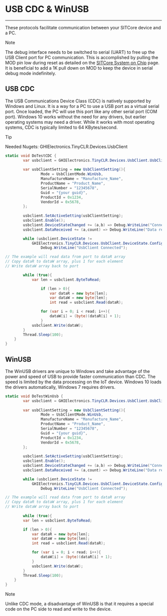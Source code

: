 # USB CDC & WinUSB
---
These protocols facilitate communication between your SITCore device and a PC.

> [!Note]
> The debug interface needs to be switched to serial (UART) to free up the USB Client port for PC communication. This is accomplished by pulling the MOD pin low during reset as detailed on the [SITCore System on Chip](../../../hardware/sitcore/soc.md) page. It is beneficial to add a 1K pull down on MOD to keep the device in serial debug mode indefinitely.

## USB CDC
The USB Communications Device Class (CDC) is natively supported by Windows and Linux. It is a way for a PC to use a USB port as a virtual serial port. Once loaded, the PC will use this port like any other serial port (COM port). Windows 10 works without the need for any drivers, but earlier operating systems may need a driver. While it works with most operating systems, CDC is typically limited to 64 KBytes/second.

> [!TIP]
> Needed Nugets: GHIElectronics.TinyCLR.Devices.UsbClient

```cs
static void DoTestCDC {
        var usbclient = GHIElectronics.TinyCLR.Devices.UsbClient.UsbClientController.GetDefault();
    
        var usbClientSetting = new UsbClientSetting(){
                Mode = UsbClientMode.WinUsb,
                ManufactureName = "Manufacture_Name",
                ProductName = "Product_Name",
                SerialNumber = "12345678",
                Guid = "{your guid}",
                ProductId = 0x1234,
                VendorId = 0x5678,
        };
            
        usbclient.SetActiveSetting(usbClientSetting);
        usbclient.Enable();
        usbclient.DeviceStateChanged += (a,b) => Debug.WriteLine("Connection changed."); 
        usbclient.DataReceived += (a,count) => Debug.WriteLine("Data received:" + count);

        while (usbclient.DeviceState !=
            GHIElectronics.TinyCLR.Devices.UsbClient.DeviceState.Configured);
                Debug.WriteLine("UsbClient Connected");

// The example will read data from port to dataR array
// Copy dataR to dataW array, plus 1 for each element
// Write dataW array back to port

        while (true){
            var len = usbclient.ByteToRead;

                if (len > 0){
                    var dataR = new byte[len];
                    var dataW = new byte[len];
                    int read = usbclient.Read(dataR);

                for (var i = 0; i < read; i++){
                    dataW[i] = (byte)(dataR[i] + 1);
                }
            usbclient.Write(dataW);
        }
        Thread.Sleep(100);
    }
}
```

## WinUSB
The WinUSB drivers are unique to Windows and take advantage of the power and speed of USB to provide faster communication than CDC. The speed is limited by the data processing on the IoT device. Windows 10 loads the drivers automatically, Windows 7 requires drivers.


```cs
static void DoTestWinUsb {
        var usbclient = GHIElectronics.TinyCLR.Devices.UsbClient.UsbClientController.GetDefault();
    
        var usbClientSetting = new UsbClientSetting(){
                Mode = UsbClientMode.WinUsb,
                ManufactureName = "Manufacture_Name",
                ProductName = "Product_Name",
                SerialNumber = "12345678",
                Guid = "{your guid}",
                ProductId = 0x1234,
                VendorId = 0x5678,
        };
            
        usbclient.SetActiveSetting(usbClientSetting);       
        usbclient.Enable();
        usbclient.DeviceStateChanged += (a,b) => Debug.WriteLine("Connection changed."); 
        usbclient.DataReceived += (a,count) => Debug.WriteLine("Data received:" + count);

        while (usbclient.DeviceState !=
            GHIElectronics.TinyCLR.Devices.UsbClient.DeviceState.Configured) ;
                Debug.WriteLine("UsbClient Connected");

// The example will read data from port to dataR array
// Copy dataR to dataW array, plus 1 for each element
// Write dataW array back to port
    
        while (true){
        var len = usbclient.ByteToRead;

        if (len > 0){
            var dataR = new byte[len];
            var dataW = new byte[len];
            int read = usbclient.Read(dataR);

            for (var i = 0; i < read; i++){
                dataW[i] = (byte)(dataR[i] + 1);
            }
            usbclient.Write(dataW);
        }
        Thread.Sleep(100);
    }
}
```

> [!NOTE]
> Unlike CDC mode, a disadvantage of WinUSB is that it requires a special code on the PC side to read and write to the device.



